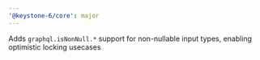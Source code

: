 ```yaml
---
'@keystone-6/core': major
---
```


Adds `graphql.isNonNull.*` support for non-nullable input types, enabling optimistic locking usecases
